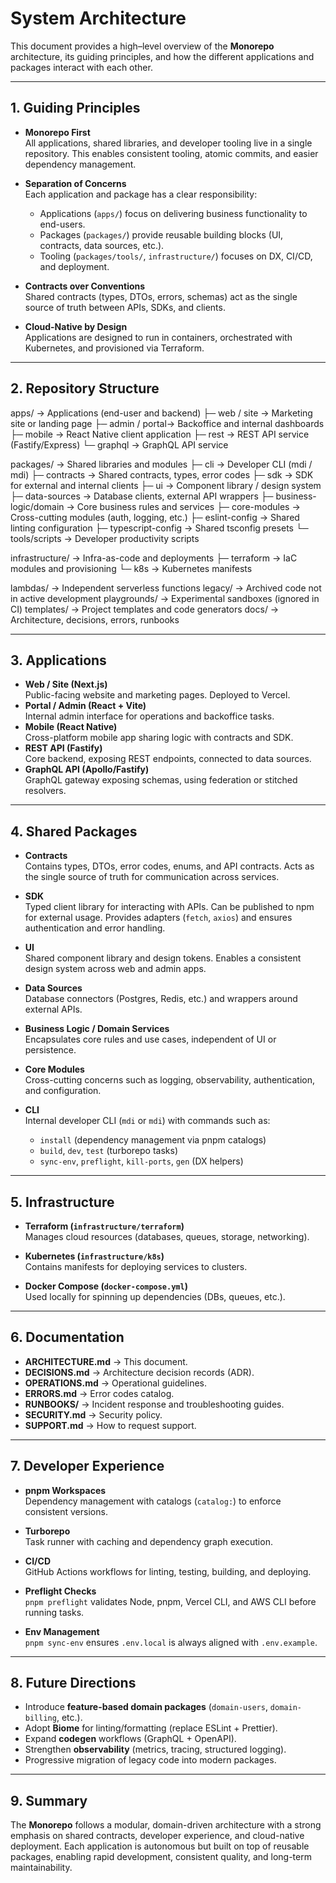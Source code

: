 # System Architecture

This document provides a high–level overview of the **Monorepo** architecture, its guiding principles, and how the different applications and packages interact with each other.

---

## 1. Guiding Principles

- **Monorepo First**  
  All applications, shared libraries, and developer tooling live in a single repository. This enables consistent tooling, atomic commits, and easier dependency management.

- **Separation of Concerns**  
  Each application and package has a clear responsibility:
  - Applications (`apps/`) focus on delivering business functionality to end-users.
  - Packages (`packages/`) provide reusable building blocks (UI, contracts, data sources, etc.).
  - Tooling (`packages/tools/`, `infrastructure/`) focuses on DX, CI/CD, and deployment.

- **Contracts over Conventions**  
  Shared contracts (types, DTOs, errors, schemas) act as the single source of truth between APIs, SDKs, and clients.

- **Cloud-Native by Design**  
  Applications are designed to run in containers, orchestrated with Kubernetes, and provisioned via Terraform.

---

## 2. Repository Structure

apps/ → Applications (end-user and backend)
├─ web / site → Marketing site or landing page
├─ admin / portal→ Backoffice and internal dashboards
├─ mobile → React Native client application
├─ rest → REST API service (Fastify/Express)
└─ graphql → GraphQL API service

packages/ → Shared libraries and modules
├─ cli → Developer CLI (mdi / mdi)
├─ contracts → Shared contracts, types, error codes
├─ sdk → SDK for external and internal clients
├─ ui → Component library / design system
├─ data-sources → Database clients, external API wrappers
├─ business-logic/domain → Core business rules and services
├─ core-modules → Cross-cutting modules (auth, logging, etc.)
├─ eslint-config → Shared linting configuration
├─ typescript-config → Shared tsconfig presets
└─ tools/scripts → Developer productivity scripts

infrastructure/ → Infra-as-code and deployments
├─ terraform → IaC modules and provisioning
└─ k8s → Kubernetes manifests

lambdas/ → Independent serverless functions
legacy/ → Archived code not in active development
playgrounds/ → Experimental sandboxes (ignored in CI)
templates/ → Project templates and code generators
docs/ → Architecture, decisions, errors, runbooks

---

## 3. Applications

- **Web / Site (Next.js)**  
  Public-facing website and marketing pages. Deployed to Vercel.
- **Portal / Admin (React + Vite)**  
  Internal admin interface for operations and backoffice tasks.
- **Mobile (React Native)**  
  Cross-platform mobile app sharing logic with contracts and SDK.
- **REST API (Fastify)**  
  Core backend, exposing REST endpoints, connected to data sources.
- **GraphQL API (Apollo/Fastify)**  
  GraphQL gateway exposing schemas, using federation or stitched resolvers.

---

## 4. Shared Packages

- **Contracts**  
  Contains types, DTOs, error codes, enums, and API contracts. Acts as the single source of truth for communication across services.

- **SDK**  
  Typed client library for interacting with APIs. Can be published to npm for external usage. Provides adapters (`fetch`, `axios`) and ensures authentication and error handling.

- **UI**  
  Shared component library and design tokens. Enables a consistent design system across web and admin apps.

- **Data Sources**  
  Database connectors (Postgres, Redis, etc.) and wrappers around external APIs.

- **Business Logic / Domain Services**  
  Encapsulates core rules and use cases, independent of UI or persistence.

- **Core Modules**  
  Cross-cutting concerns such as logging, observability, authentication, and configuration.

- **CLI**  
  Internal developer CLI (`mdi` or `mdi`) with commands such as:
  - `install` (dependency management via pnpm catalogs)
  - `build`, `dev`, `test` (turborepo tasks)
  - `sync-env`, `preflight`, `kill-ports`, `gen` (DX helpers)

---

## 5. Infrastructure

- **Terraform (`infrastructure/terraform`)**  
  Manages cloud resources (databases, queues, storage, networking).

- **Kubernetes (`infrastructure/k8s`)**  
  Contains manifests for deploying services to clusters.

- **Docker Compose (`docker-compose.yml`)**  
  Used locally for spinning up dependencies (DBs, queues, etc.).

---

## 6. Documentation

- **ARCHITECTURE.md** → This document.
- **DECISIONS.md** → Architecture decision records (ADR).
- **OPERATIONS.md** → Operational guidelines.
- **ERRORS.md** → Error codes catalog.
- **RUNBOOKS/** → Incident response and troubleshooting guides.
- **SECURITY.md** → Security policy.
- **SUPPORT.md** → How to request support.

---

## 7. Developer Experience

- **pnpm Workspaces**  
  Dependency management with catalogs (`catalog:`) to enforce consistent versions.

- **Turborepo**  
  Task runner with caching and dependency graph execution.

- **CI/CD**  
  GitHub Actions workflows for linting, testing, building, and deploying.

- **Preflight Checks**  
  `pnpm preflight` validates Node, pnpm, Vercel CLI, and AWS CLI before running tasks.

- **Env Management**  
  `pnpm sync-env` ensures `.env.local` is always aligned with `.env.example`.

---

## 8. Future Directions

- Introduce **feature-based domain packages** (`domain-users`, `domain-billing`, etc.).
- Adopt **Biome** for linting/formatting (replace ESLint + Prettier).
- Expand **codegen** workflows (GraphQL + OpenAPI).
- Strengthen **observability** (metrics, tracing, structured logging).
- Progressive migration of legacy code into modern packages.

---

## 9. Summary

The **Monorepo** follows a modular, domain-driven architecture with a strong emphasis on shared contracts, developer experience, and cloud-native deployment. Each application is autonomous but built on top of reusable packages, enabling rapid development, consistent quality, and long-term maintainability.
